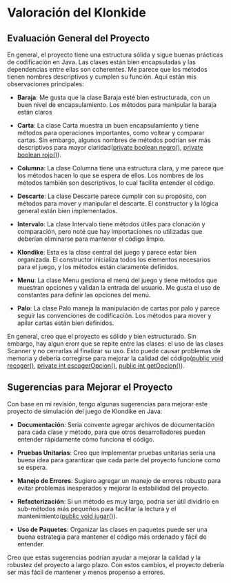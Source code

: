 # Valoración del Klonkide

## Evaluación General del Proyecto

En general, el proyecto tiene una estructura sólida y sigue buenas prácticas de codificación en Java. Las clases están bien encapsuladas y las dependencias entre ellas son coherentes. Me parece que los métodos tienen nombres descriptivos y cumplen su función. Aquí están mis observaciones principales:

- **Baraja**: Me gusta que la clase Baraja esté bien estructurada, con un buen nivel de encapsulamiento. Los métodos para manipular la baraja están claros

- **Carta**: La clase Carta muestra un buen encapsulamiento y tiene métodos para operaciones importantes, como voltear y comparar cartas. Sin embargo, algunos nombres de métodos podrían ser más descriptivos para mayor claridad([private boolean negro()](https://github.com/JuanTocaB/23-24-pyKlondike/blob/f71634b4469e5017c4238f9b8d88a2a5271f50cf/src/Carta.java#L58-L60), [private boolean rojo()](https://github.com/JuanTocaB/23-24-pyKlondike/blob/f71634b4469e5017c4238f9b8d88a2a5271f50cf/src/Carta.java#L62-L64)).

- **Columna**: La clase Columna tiene una estructura clara, y me parece que los métodos hacen lo que se espera de ellos. Los nombres de los métodos también son descriptivos, lo cual facilita entender el código.

- **Descarte**: La clase Descarte parece cumplir con su propósito, con métodos para mover y manipular el descarte. El constructor y la lógica general están bien implementados.

- **Intervalo**: La clase Intervalo tiene métodos útiles para clonación y comparación, pero noté que hay importaciones no utilizadas que deberían eliminarse para mantener el código limpio.

- **Klondike**: Esta es la clase central del juego y parece estar bien organizada. El constructor inicializa todos los elementos necesarios para el juego, y los métodos están claramente definidos.

- **Menu**: La clase Menu gestiona el menú del juego y tiene métodos que muestran opciones y validan la entrada del usuario. Me gusta el uso de constantes para definir las opciones del menú.

- **Palo**: La clase Palo maneja la manipulación de cartas por palo y parece seguir las convenciones de codificación. Los métodos para mover y apilar cartas están bien definidos.

En general, creo que el proyecto es sólido y bien estructurado. Sin embargo, hay algun erorr que se repite entre las clases: el uso de las clases Scanner y no cerrarlas al finalizar su uso. Esto puede causar problemas de memoria y debería corregirse para mejorar la calidad del código([public void recoger()](https://github.com/JuanTocaB/23-24-pyKlondike/blob/f71634b4469e5017c4238f9b8d88a2a5271f50cf/src/Intervalo.java#L112-L117), [private int escogerOpcion()](https://github.com/JuanTocaB/23-24-pyKlondike/blob/f71634b4469e5017c4238f9b8d88a2a5271f50cf/src/Klondike.java#L81), [public int getOpcion()](https://github.com/JuanTocaB/23-24-pyKlondike/blob/f71634b4469e5017c4238f9b8d88a2a5271f50cf/src/Menu.java#L31)).

## Sugerencias para Mejorar el Proyecto

Con base en mi revisión, tengo algunas sugerencias para mejorar este proyecto de simulación del juego de Klondike en Java:

- **Documentación**: Seria convente agregar archivos de documentación para cada clase y método, para que otros desarrolladores puedan entender rápidamente cómo funciona el código.

- **Pruebas Unitarias**: Creo que implementar pruebas unitarias sería una buena idea para garantizar que cada parte del proyecto funcione como se espera.

- **Manejo de Errores**: Sugiero agregar un manejo de errores robusto para evitar problemas inesperados y mejorar la estabilidad del proyecto.

- **Refactorización**: Si un método es muy largo, podría ser útil dividirlo en sub-métodos más pequeños para facilitar la lectura y el mantenimiento([public void jugar()](https://github.com/JuanTocaB/23-24-pyKlondike/blob/f71634b4469e5017c4238f9b8d88a2a5271f50cf/src/Klondike.java#L26-L63)).
  
- **Uso de Paquetes**: Organizar las clases en paquetes puede ser una buena estrategia para mantener el código más ordenado y fácil de entender.

Creo que estas sugerencias podrían ayudar a mejorar la calidad y la robustez del proyecto a largo plazo. Con estos cambios, el proyecto debería ser más fácil de mantener y menos propenso a errores.